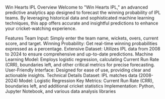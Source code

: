 Win Hearts IPL
Overview
Welcome to "Win Hearts IPL," an advanced predictive analytics app designed to forecast the winning probability of IPL teams. By leveraging historical data and sophisticated machine learning techniques, this app offers accurate and insightful predictions to enhance your cricket-watching experience.

Features
Team Input: Simply enter the team name, wickets, overs, current score, and target.
Winning Probability: Get real-time winning probabilities expressed as a percentage.
Extensive Dataset: Utilizes IPL data from 2008 to 2024 to ensure comprehensive and up-to-date predictions.
Machine Learning Model: Employs logistic regression, calculating Current Run Rate (CRR), boundaries left, and other critical metrics for precise forecasting.
User-Friendly Interface: Designed for ease of use, providing clear and actionable insights.
Technical Details
Dataset: IPL matches data (2008-2024)
Model: Logistic Regression
Key Metrics: Current Run Rate (CRR), boundaries left, and additional cricket statistics
Implementation: Python, Jupyter Notebook, and various data analysis libraries
